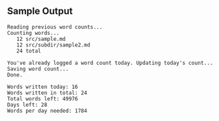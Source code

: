 ## Sample Output

    Reading previous word counts...
    Counting words...
       12 src/sample.md
       12 src/subdir/sample2.md
       24 total

    You've already logged a word count today. Updating today's count...
    Saving word count...
    Done.

    Words written today: 16
    Words written in total: 24
    Total words left: 49976
    Days left: 28
    Words per day needed: 1784
